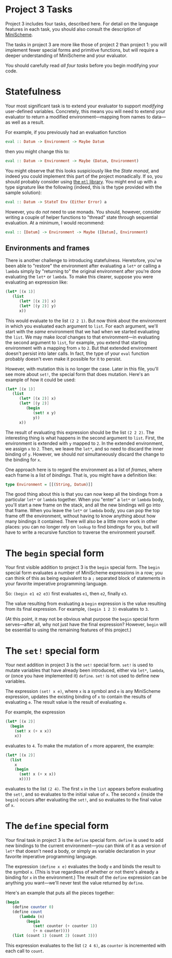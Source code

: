 # Project 3 Tasks

Project 3 includes four tasks, described here.  For detail on the language features in each task, you should also consult the description of [MiniScheme](MiniScheme.md).

The tasks in project 3 are more like those of project 2 than project 1: you will implement fewer special forms and primitive functions, but will require a deeper understanding of MiniScheme and your evaluator.

You should carefully read *all four tasks* before you begin modifying your code.

# Statefulness

Your most significant task is to extend your evaluator to support *modifying* user-defined variables.  Concretely, this means you will need to extend your evaluator to return a modified environment&mdash;mapping from names to data&mdash;as well as a result.

For example, if you previously had an evaluation function
```hs
eval :: Datum -> Environment -> Maybe Datum
```
then you might change this to:
```hs
eval :: Datum -> Environment -> Maybe (Datum, Environment)
```

You might observe that this looks suspiciously like the *State monad*, and indeed you could implement this part of the project monadically.  If so, you should probably consider using [the `mtl` library](https://hackage.haskell.org/package/mtl-2.2.2/docs/Control-Monad-State-Lazy.html).  You might end up with a type signature like the following (indeed, this is the type provided with the sample solution):

```hs
eval :: Datum -> StateT Env (Either Error) a
```

However, you do *not* need to use monads.  You should, however, consider writing a couple of helper functions to "thread" state through sequential evaluation.  At a minimum, I would recommend:
```hs
eval :: [Datum] -> Environment -> Maybe ([Datum], Environment)
```

## Environments and frames

There is another challenge to introducing statefulness.  Heretofore, you've been able to "restore" the environment after evaluating a `let*` or calling a `lambda` simply by "returning to" the original environment after you're done evaluating the `let*` or `lambda`.  To make this clearer, suppose you were evaluating an expression like:
```scheme
(let* [(x 1)]
   (list
      (let* [(x 2)] x)
      (let* [(y 2)] y)
      x))
```
This would evaluate to the list `(2 2 1)`.  But now think about the environment in which you evaluated each argument to `list`.  For each argument, we'll start with the *same* environment that we had when we started evaluating the `list`.  We may make *local* changes to that environment&mdash;in evaluating the second argument to `list`, for example, you extend that starting environment with a mapping from `x` to `2`.  But that extended environment doesn't persist into later calls.  In fact, the type of your `eval` function probably doesn't even make it possible for it to persist.

However, with mutation this is no longer the case.  Later in this file, you'll see more about `set!`, the special form that does mutation.  Here's an example of how it could be used:
```scheme
(let* [(x 1)]
   (list
      (let* [(x 2)] x)
      (let* [(y 2)]
         (begin
            (set! x y)
            y))
      x))
```
The result of evaluating this expression should be the list `(2 2 2)`.  The interesting thing is what happens in the second argument to  `list`.  First, the environment is extended with `y` mapped to `2`.  In the extended environment, we assign `x` to `2`.  Then, we leave the `let*`, and so need to discard the inner binding of `y`.  However, we should *not* simultaneously discard the change to the binding for `x`.

One approach here is to regard the environment as a list of *frames*, where each frame is a list of *bindings*.   That is, you might have a definition like:
```hs
type Environment = [[(String, Datum)]]
```
The good thing about this is that you can now keep all the bindings from a particular `let*` or `lambda` together.  When you "enter" a `let*` or `lambda` body, you'll start a new frame on the stack, and all the new bindings will go into that frame.  When you leave the `let*` or `lambda` body, you can pop the top frame off the environment, without having to know anything about how many bindings it contained.  There will also be a little more work in other places: you can no longer rely on `lookup` to find bindings for you, but will have to write a recursive function to traverse the environment yourself.


# The `begin` special form

Your first visible addition to project 3 is the `begin` special form.  The `begin` special form evaluates a number of MiniScheme expressions in a row; you can think of this as being equivalent to a `;` separated block of statements in your favorite imperative programming language.

So: `(begin e1 e2 e3)` first evaluates `e1`, then `e2`, finally `e3`.

The value resulting from evaluating a `begin` expression is the value resulting from its final expression.  For example, `(begin 1 2 3)` evaluates to `3`.

(At this point, it may not be obvious what purpose the `begin` special form serves&mdash;after all, why not just have the final expression?  However, `begin` will be essential to using the remaining features of this project.)

# The `set!` special form

Your next addition in project 3 is the `set!` special form.  `set!` is used to mutate variables that have already been introduced, either via `let*`, `lambda`, or (once you have implemented it) `define`.  `set!` is not used to define new variables.

The expression `(set! x e)`, where `x` is a symbol and `e` is any MiniScheme expression, updates the existing binding of `x` to contain the results of evaluating `e`.  The result value is the result of evaluating `e`.

For example, the expression
```scheme
(let* [(x 2)]
  (begin
    (set! x (+ x x))
    x))
```
evaluates to `4`.  To make the mutation of `x` more apparent, the example:
```scheme
(let* [(x 2)]
  (list
    x
    (begin
      (set! x (+ x x))
      x))))
```
evaluates to the list `(2 4)`.  The first `x` in the `list` appears before evaluating the `set!`, and so evaluates to the initial value of `x`.  The second `x` (inside the `begin`) occurs after evaluating the `set!`, and so evaluates to the final value of `x`.

# The `define` special form

Your final task in project 3 is the `define` special form.  `define` is used to add new bindings to the current environment&mdash;you can think of it as a version of `let*` that doesn't need a body, or simply as variable declaration in your favorite imperative programming language.

The expression `(define x e)` evaluates the body `e` and binds the result to the symbol `x`.  (This is true regardless of whether or not there's already a binding for `x` in the environment.)  The result of the `define` expression can be anything you want&mdash;we'll never test the value returned by `define`.

Here's an example that puts all the pieces together:
```scheme
(begin
   (define counter 0)
   (define count
      (lambda (n)
         (begin
            (set! counter (+ counter 1))
            (+ n counter))))
   (list (count 1) (count 2) (count 3)))
```
This expression evaluates to the list `(2 4 6)`, as `counter` is incremented with each call to `count`.



